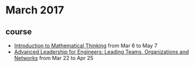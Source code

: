# March 2017

## course

* [Introduction to Mathematical Thinking](https://www.coursera.org/learn/mathematical-thinking) from Mar 6 to May 7
* [Advanced Leadership for Engineers: Leading Teams, Organizations and Networks](https://www.edx.org/course/advanced-leadership-engineers-leading-delftx-prolfe101x) from Mar 22 to Apr 25

